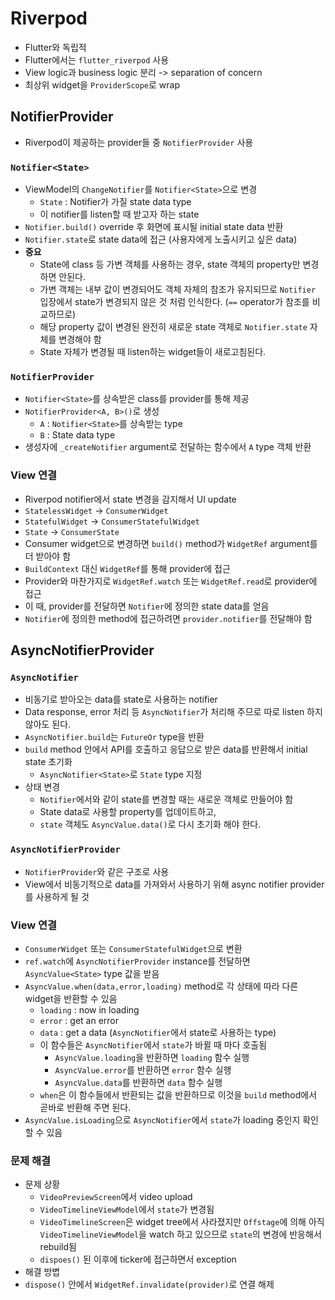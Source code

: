 # Riverpod

- Flutter와 독립적
- Flutter에서는 `flutter_riverpod` 사용
- View logic과 business logic 분리 -> separation of concern
- 최상위 widget을 `ProviderScope`로 wrap

## NotifierProvider

- Riverpod이 제공하는 provider들 중 `NotifierProvider` 사용

### `Notifier<State>`

- ViewModel의 `ChangeNotifier`를 `Notifier<State>`으로 변경
  - `State` : Notifier가 가질 state data type
  - 이 notifier를 listen할 때 받고자 하는 state
- `Notifier.build()` override 후 화면에 표시될 initial state data 반환
- `Notifier.state`로 state data에 접근 (사용자에게 노출시키고 싶은 data)
- **중요**
  - State에 class 등 가변 객체를 사용하는 경우, state 객체의 property만 변경하면 안된다.
  - 가변 객체는 내부 값이 변경되어도 객체 자체의 참조가 유지되므로 `Notifier` 입장에서 state가 변경되지 않은 것 처럼 인식한다. (`==` operator가 참조를 비교하므로)
  - 해당 property 값이 변경된 완전히 새로운 state 객체로 `Notifier.state` 자체를 변경해야 함
  - State 자체가 변경될 때 listen하는 widget들이 새로고침된다.

### `NotifierProvider`

- `Notifier<State>`를 상속받은 class를 provider를 통해 제공
- `NotifierProvider<A, B>()`로 생성
  - `A` : `Notifier<State>`를 상속받는 type
  - `B` : State data type
- 생성자에 `_createNotifier` argument로 전달하는 함수에서 `A` type 객체 반환

### View 연결

- Riverpod notifier에서 state 변경을 감지해서 UI update
- `StatelessWidget` -> `ConsumerWidget`
- `StatefulWidget` -> `ConsumerStatefulWidget`
- `State` -> `ConsumerState`
- Consumer widget으로 변경하면 `build()` method가 `WidgetRef` argument를 더 받아야 함
- `BuildContext` 대신 `WidgetRef`를 통해 provider에 접근
- Provider와 마찬가지로 `WidgetRef.watch` 또는 `WidgetRef.read`로 provider에 접근
- 이 때, provider를 전달하면 `Notifier`에 정의한 state data를 얻음
- `Notifier`에 정의한 method에 접근하려면 `provider.notifier`를 전달해야 함

## AsyncNotifierProvider

### `AsyncNotifier`

- 비동기로 받아오는 data를 state로 사용하는 notifier
- Data response, error 처리 등 `AsyncNotifier`가 처리해 주므로 따로 listen 하지 않아도 된다.
- `AsyncNotifier.build`는 `FutureOr` type을 반환
- `build` method 안에서 API를 호출하고 응답으로 받은 data를 반환해서 initial state 초기화
  - `AsyncNotifier<State>`로 `State` type 지정
- 상태 변경
  - `Notifier`에서와 같이 state를 변경할 때는 새로운 객체로 만들어야 함
  - State data로 사용할 property를 업데이트하고,
  - `state` 객체도 `AsyncValue.data()`로 다시 초기화 해야 한다.

### `AsyncNotifierProvider`

- `NotifierProvider`와 같은 구조로 사용
- View에서 비동기적으로 data를 가져와서 사용하기 위해 async notifier provider를 사용하게 될 것

### View 연결

- `ConsumerWidget` 또는 `ConsumerStatefulWidget`으로 변환
- `ref.watch`에 `AsyncNotifierProvider` instance를 전달하면 `AsyncValue<State>` type 값을 받음
- `AsyncValue.when(data,error,loading)` method로 각 상태에 따라 다른 widget을 반환할 수 있음
  - `loading` : now in loading
  - `error` : get an error
  - `data` : get a data (`AsyncNotifier`에서 state로 사용하는 type)
  - 이 함수들은 `AsyncNotifier`에서 `state`가 바뀔 때 마다 호출됨
    - `AsyncValue.loading`을 반환하면 `loading` 함수 실행
    - `AsyncValue.error`를 반환하면 `error` 함수 실행
    - `AsyncValue.data`를 반환하면 `data` 함수 실행
  - `when`은 이 함수들에서 반환되는 값을 반환하므로 이것을 `build` method에서 곧바로 반환해 주면 된다.
- `AsyncValue.isLoading`으로 `AsyncNotifier`에서 `state`가 loading 중인지 확인할 수 있음

### 문제 해결

- 문제 상황
  - `VideoPreviewScreen`에서 video upload
  - `VideoTimelineViewModel`에서 `state`가 변경됨
  - `VideoTimelineScreen`은 widget tree에서 사라졌지만 `Offstage`에 의해 아직 `VideoTimelineViewModel`을 watch 하고 있으므로 `state`의 변경에 반응해서 rebuild됨
  - `dispoes()` 된 이후에 ticker에 접근하면서 exception
- 해결 방볍
- `dispose()` 안에서 `WidgetRef.invalidate(provider)`로 연결 해제
